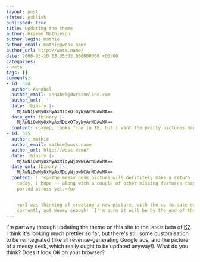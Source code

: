 ```yaml
---
layout: post
status: publish
published: true
title: Updating the theme
author: Graeme Mathieson
author_login: mathie
author_email: mathie@woss.name
author_url: http://woss.name/
date: 2006-03-10 08:35:02.000000000 +00:00
categories:
- Meta
tags: []
comments:
- id: 324
  author: Annabel
  author_email: annabel@durasonline.com
  author_url: ''
  date: !binary |-
    MjAwNi0wMy0xMyAxMToxOToyNyArMDAwMA==
  date_gmt: !binary |-
    MjAwNi0wMy0xMyAxMDoxOToyNyArMDAwMA==
  content: <p>yep, looks fine in IE, but i want the pretty pictures back :o)</p>
- id: 325
  author: mathie
  author_email: mathie@woss.name
  author_url: http://woss.name/
  date: !binary |-
    MjAwNi0wMy0xMyAxMToyNjowNCArMDAwMA==
  date_gmt: !binary |-
    MjAwNi0wMy0xMyAxMDoyNjowNCArMDAwMA==
  content: ! '<p>The messy desk picture will definitely make a return -- sometime
    today, I hope -- along with a couple of other missing features that haven''t been
    ported across yet.</p>


    <p>I was thinking of creating a new picture, with the up-to-date desk, but it''s
    currently not messy enough!  I''m sure it will be by the end of the week, though!</p>'
---
```

I'm partway through updating the theme on this site to the latest beta of [K2](http://binarybonsai.com/wordpress/k2).  I think it's looking much prettier so far, but there's still some customisation to be reintegrated (like all revenue-generating Google ads, and the picture of a messy desk, which really ought to be updated anyway!).  What do you think?  Does it look OK on your browser?

